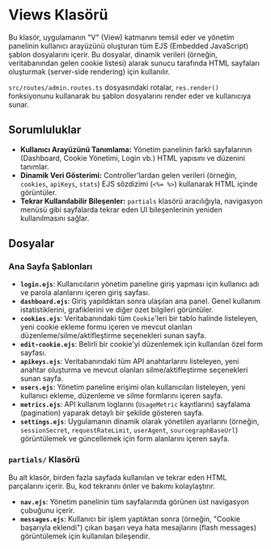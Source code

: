 # Views Klasörü

Bu klasör, uygulamanın "V" (View) katmanını temsil eder ve yönetim panelinin kullanıcı arayüzünü oluşturan tüm EJS (Embedded JavaScript) şablon dosyalarını içerir. Bu dosyalar, dinamik verileri (örneğin, veritabanından gelen cookie listesi) alarak sunucu tarafında HTML sayfaları oluşturmak (server-side rendering) için kullanılır.

`src/routes/admin.routes.ts` dosyasındaki rotalar, `res.render()` fonksiyonunu kullanarak bu şablon dosyalarını render eder ve kullanıcıya sunar.

## Sorumluluklar

* **Kullanıcı Arayüzünü Tanımlama:** Yönetim panelinin farklı sayfalarının (Dashboard, Cookie Yönetimi, Login vb.) HTML yapısını ve düzenini tanımlar.
* **Dinamik Veri Gösterimi:** Controller'lardan gelen verileri (örneğin, `cookies`, `apiKeys`, `stats`) EJS sözdizimi (`<%= %>`) kullanarak HTML içinde görüntüler.
* **Tekrar Kullanılabilir Bileşenler:** `partials` klasörü aracılığıyla, navigasyon menüsü gibi sayfalarda tekrar eden UI bileşenlerinin yeniden kullanılmasını sağlar.

## Dosyalar

### Ana Sayfa Şablonları

* **`login.ejs`**: Kullanıcıların yönetim paneline giriş yapması için kullanıcı adı ve parola alanlarını içeren giriş sayfası.
* **`dashboard.ejs`**: Giriş yapıldıktan sonra ulaşılan ana panel. Genel kullanım istatistiklerini, grafiklerini ve diğer özet bilgileri görüntüler.
* **`cookies.ejs`**: Veritabanındaki tüm `Cookie`'leri bir tablo halinde listeleyen, yeni cookie ekleme formu içeren ve mevcut olanları düzenleme/silme/aktifleştirme seçenekleri sunan sayfa.
* **`edit-cookie.ejs`**: Belirli bir cookie'yi düzenlemek için kullanılan özel form sayfası.
* **`apikeys.ejs`**: Veritabanındaki tüm API anahtarlarını listeleyen, yeni anahtar oluşturma ve mevcut olanları silme/aktifleştirme seçenekleri sunan sayfa.
* **`users.ejs`**: Yönetim paneline erişimi olan kullanıcıları listeleyen, yeni kullanıcı ekleme, düzenleme ve silme formlarını içeren sayfa.
* **`metrics.ejs`**: API kullanım loglarını (`UsageMetric` kayıtlarını) sayfalama (pagination) yaparak detaylı bir şekilde gösteren sayfa.
* **`settings.ejs`**: Uygulamanın dinamik olarak yönetilen ayarlarını (örneğin, `sessionSecret`, `requestRateLimit`, `userAgent`, `sourcegraphBaseUrl`) görüntülemek ve güncellemek için form alanlarını içeren sayfa.

### `partials/` Klasörü

Bu alt klasör, birden fazla sayfada kullanılan ve tekrar eden HTML parçalarını içerir. Bu, kod tekrarını önler ve bakımı kolaylaştırır.

* **`nav.ejs`**: Yönetim panelinin tüm sayfalarında görünen üst navigasyon çubuğunu içerir.
* **`messages.ejs`**: Kullanıcı bir işlem yaptıktan sonra (örneğin, "Cookie başarıyla eklendi") çıkan başarı veya hata mesajlarını (flash messages) görüntülemek için kullanılan bileşendir.
